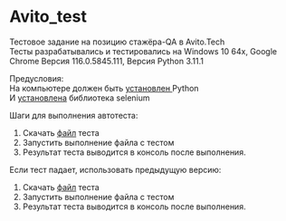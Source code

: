 # Avito_test
Тестовое задание на позицию стажёра-QA в Avito.Tech <br />
Тесты разрабатывались и тестировались на Windows 10 64x, Google Chrome Версия 116.0.5845.111, Версия Python 3.11.1

Предусловия: <br />
На компьютере должен быть <a href="https://blog.skillfactory.ru/kak-ustanovit-python-na-raznyh-os/#:~:text=%D0%9A%D0%B0%D0%BA%20%D1%83%D1%81%D1%82%D0%B0%D0%BD%D0%BE%D0%B2%D0%B8%D1%82%D1%8C%20Python%3F,%D1%84%D0%B0%D0%B9%D0%BB%20%D0%B8%20%D1%81%D0%BB%D0%B5%D0%B4%D0%BE%D0%B2%D0%B0%D1%82%D1%8C%20%D0%B8%D0%BD%D1%81%D1%82%D1%80%D1%83%D0%BA%D1%86%D0%B8%D1%8F%D0%BC%20%D1%83%D1%81%D1%82%D0%B0%D0%BD%D0%BE%D0%B2%D1%89%D0%B8%D0%BA%D0%B0"> установлен </a> Python <br />
И <a href="https://futurei.ru/instructions/kak-ustanovit-selenium-webdriver-na-lyuboy-kompyuter-s-python/">установлена</a> библиотека selenium <br />


Шаги для выполнения автотеста:
1. Скачать <a href="https://github.com/mikarina22/Avito_test/blob/main/update_autotest_add_favorites_avito_version2.py"> файл</a> теста <br />
2. Запустить выполнение файла с тестом <br />
3. Результат теста выводится в консоль после выполнения. <br />

Если тест падает, использовать предыдущую версию:
1. Скачать <a href="https://github.com/mikarina22/Avito_test/blob/main/autotest_add_favorites_avito_version1.py"> файл</a> теста <br />
2. Запустить выполнение файла с тестом <br />
3. Результат теста выводится в консоль после выполнения. <br />
